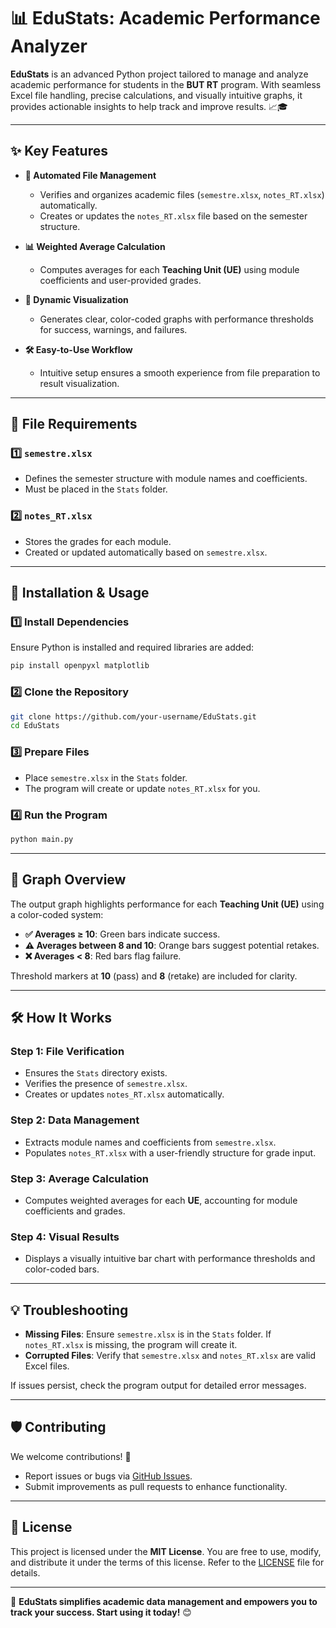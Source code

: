 # 📊 **EduStats: Academic Performance Analyzer**

**EduStats** is an advanced Python project tailored to manage and analyze academic performance for students in the **BUT RT** program. With seamless Excel file handling, precise calculations, and visually intuitive graphs, it provides actionable insights to help track and improve results. 📈🎓  

---

## ✨ **Key Features**
- **📁 Automated File Management**  
  - Verifies and organizes academic files (`semestre.xlsx`, `notes_RT.xlsx`) automatically.
  - Creates or updates the `notes_RT.xlsx` file based on the semester structure.  

- **📊 Weighted Average Calculation**  
  - Computes averages for each **Teaching Unit (UE)** using module coefficients and user-provided grades.

- **🎨 Dynamic Visualization**  
  - Generates clear, color-coded graphs with performance thresholds for success, warnings, and failures.

- **🛠 Easy-to-Use Workflow**  
  - Intuitive setup ensures a smooth experience from file preparation to result visualization.

---

## 📂 **File Requirements**

### 1️⃣ **`semestre.xlsx`**  
- Defines the semester structure with module names and coefficients.  
- Must be placed in the `Stats` folder.  

### 2️⃣ **`notes_RT.xlsx`**  
- Stores the grades for each module.  
- Created or updated automatically based on `semestre.xlsx`.

---

## 🚀 **Installation & Usage**

### 1️⃣ **Install Dependencies**
Ensure Python is installed and required libraries are added:  
```bash
pip install openpyxl matplotlib
```

### 2️⃣ **Clone the Repository**  
```bash
git clone https://github.com/your-username/EduStats.git
cd EduStats
```

### 3️⃣ **Prepare Files**  
- Place `semestre.xlsx` in the `Stats` folder.  
- The program will create or update `notes_RT.xlsx` for you.  

### 4️⃣ **Run the Program**  
```bash
python main.py
```

---

## 🎨 **Graph Overview**

The output graph highlights performance for each **Teaching Unit (UE)** using a color-coded system:  
- **✅ Averages ≥ 10**: Green bars indicate success.  
- **⚠️ Averages between 8 and 10**: Orange bars suggest potential retakes.  
- **❌ Averages < 8**: Red bars flag failure.  

Threshold markers at **10** (pass) and **8** (retake) are included for clarity.

---

## 🛠️ **How It Works**

### **Step 1: File Verification**  
- Ensures the `Stats` directory exists.  
- Verifies the presence of `semestre.xlsx`.  
- Creates or updates `notes_RT.xlsx` automatically.

### **Step 2: Data Management**  
- Extracts module names and coefficients from `semestre.xlsx`.  
- Populates `notes_RT.xlsx` with a user-friendly structure for grade input.  

### **Step 3: Average Calculation**  
- Computes weighted averages for each **UE**, accounting for module coefficients and grades.

### **Step 4: Visual Results**  
- Displays a visually intuitive bar chart with performance thresholds and color-coded bars.  

---

## 💡 **Troubleshooting**
- **Missing Files**: Ensure `semestre.xlsx` is in the `Stats` folder. If `notes_RT.xlsx` is missing, the program will create it.  
- **Corrupted Files**: Verify that `semestre.xlsx` and `notes_RT.xlsx` are valid Excel files.  

If issues persist, check the program output for detailed error messages.

---

## 🛡 **Contributing**  

We welcome contributions! 🚀  
- Report issues or bugs via [GitHub Issues](https://github.com/your-username/EduStats/issues).  
- Submit improvements as pull requests to enhance functionality.  

---

## 📜 **License**  

This project is licensed under the **MIT License**. You are free to use, modify, and distribute it under the terms of this license. Refer to the [LICENSE](./LICENSE) file for details.

---

🎉 **EduStats simplifies academic data management and empowers you to track your success. Start using it today!** 😊
